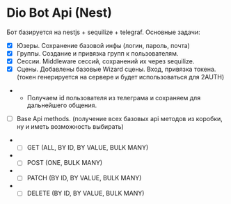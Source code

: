 # Dio Bot Api (Nest)

Бот базируется на nestjs + sequilize + telegraf.
Основные задачи:

- [x] Юзеры. Сохранение базовой инфы (логин, пароль, почта)
- [x] Группы. Создание и привязка групп к пользователям.
- [x] Сессии. Middleware сессий, сохранений их через sequilize.
- [x] Сцены. Добавлены базовые Wizard сцены. Вход, привязка токена. (токен генерируется на сервере и будет использоваться для 2AUTH)
- - Получаем id пользователя из телеграма и сохраняем для дальнейшего общения.
- [ ] Base Api methods. (получение всех базовых api методов из коробки, ну и иметь возможность выбирать)
- - [ ] GET (ALL, BY ID, BY VALUE, BULK MANY)
- - [ ] POST (ONE, BULK MANY)
- - [ ] PATCH (BY ID, BY VALUE, BULK MANY)
- - [ ] DELETE (BY ID, BY VALUE, BULK MANY)

